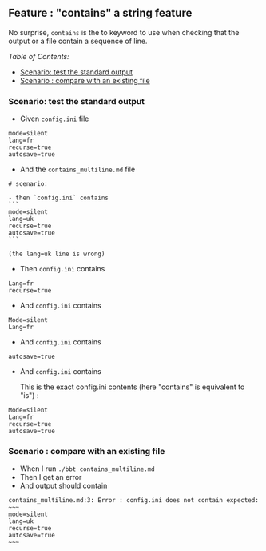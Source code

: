 <!-- omit from toc -->
## Feature : "contains" a string feature

No surprise, `contains` is the to keyword to use when checking that the output or a file contain a sequence of line.

_Table of Contents:_
- [Scenario: test the standard output](#scenario-test-the-standard-output)
- [Scenario : compare with an existing file](#scenario--compare-with-an-existing-file)

### Scenario: test the standard output

- Given `config.ini` file
```
mode=silent
lang=fr  
recurse=true 
autosave=true
```
- And the `contains_multiline.md` file
~~~
# scenario:

- then `config.ini` contains 
```
mode=silent
lang=uk
recurse=true
autosave=true
```

(the lang=uk line is wrong)
~~~


- Then `config.ini` contains
```
Lang=fr
recurse=true
```

- And `config.ini` contains 
```
Mode=silent
Lang=fr
```

- And `config.ini` contains 
```
autosave=true
```

- And `config.ini` contains 
  
  This is the exact config.ini contents (here "contains" is equivalent to "is") :

```
Mode=silent
Lang=fr
recurse=true
autosave=true
```

### Scenario : compare with an existing file

- When I run `./bbt contains_multiline.md`
- Then I get an error
- And output should contain  
```
contains_multiline.md:3: Error : config.ini does not contain expected:    
~~~
mode=silent    
lang=uk    
recurse=true    
autosave=true    
~~~
```
